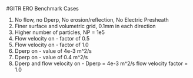 #GITR ERO Benchmark Cases

1. No flow, no Dperp, No erosion/reflection, No Electric Presheath
2. Finer surface and volumetric grid, 0.1mm in each direction
3. Higher number of particles, NP = 1e5
10. Flow velocity on - factor of 0.5
11. Flow velocity on - factor of 1.0
12. Dperp on - value of 4e-3 m^2/s
13. Dperp on - value of 0.4 m^2/s
14. Dperp and flow velocity on - Dperp = 4e-3 m^2/s flow velocity factor = 1.0
